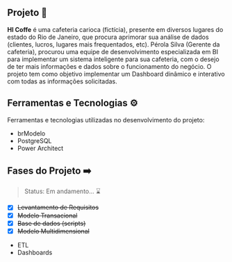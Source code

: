<!-- <h1 align="center">
    <img alt="HICoffee" src="" width="100" height="100" />
</h1> -->

## Projeto 🔎

**HI Coffe** é uma cafeteria carioca (fictícia), presente em diversos lugares do estado do Rio de Janeiro, que procura aprimorar sua análise de dados (clientes, lucros, lugares mais frequentados, etc). Pérola Silva (Gerente da cafeteria), procurou uma equipe de desenvolvimento especializada em BI para implementar um sistema inteligente para sua cafeteria, com o desejo de ter mais informações e dados sobre o funcionamento do negócio. O projeto tem como objetivo implementar um Dashboard dinâmico e interativo com todas as informações solicitadas.

## Ferramentas e Tecnologias ⚙️

Ferramentas e tecnologias utilizadas no desenvolvimento do projeto:

- brModelo
- PostgreSQL
- Power Architect

## Fases do Projeto ➡️

> Status: Em andamento... ⌛
 - [x] <s>Levantamento de Requisitos</s>
 - [x] <s>Modelo Transacional</s>
 - [x] <s>Base de dados (scripts)</s>
 - [x] <s>Modelo Multidimensional</s>
 - ETL
 - Dashboards

